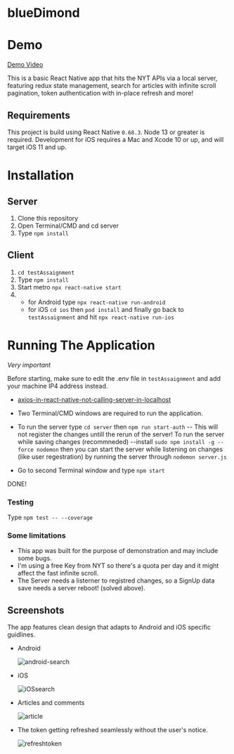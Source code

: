 # blueDimond

# Demo

[Demo Video](https://user-images.githubusercontent.com/37613252/194440644-c41c23c4-f84d-419e-bcca-6797fb8fd98d.mp4)

This is a basic React Native app that hits the NYT APIs via a local server, featuring redux state management, search for articles with infinite scroll pagination, token authentication with in-place refresh and more!

## Requirements

This project is build using React Native `0.68.3`.
Node 13 or greater is required. Development for iOS requires a Mac and Xcode 10 or up, and will target iOS 11 and up.

# Installation

## Server

1. Clone this repository
2. Open Terminal/CMD and cd server
3. Type `npm install`

## Client

1. `cd testAssaignment`
2. Type `npm install`
3. Start metro `npx react-native start`
4. - for Android type `npx react-native run-android`
   - for iOS `cd ios` then `pod install` and finally go back to `testAssaignment` and hit `npx react-native run-ios`

# Running The Application

_Very important_

Before starting, make sure to edit the .env file in `testAssaignment` and add your machine IP4 address instead.

- [axios-in-react-native-not-calling-server-in-localhost](https://stackoverflow.com/questions/42189301/axios-in-react-native-not-calling-server-in-localhost)

- Two Terminal/CMD windows are required to run the application.
- To run the server type `cd server` then `npm run start-auth` -- This will not register the changes untill the rerun of the server!
  To run the server while saving changes (recommneded)
  --install `sudo npm install -g --force nodemon`
  then you can start the server while listening on changes (like user regestration) by running the server through `nodemon server.js`
- Go to second Terminal window and type `npm start`

DONE!

### Testing

Type `npm test -- --coverage`

### Some limitations

- This app was built for the purpose of demonstration and may include some bugs.
- I'm using a free Key from NYT so there's a quota per day and it might affect the fast infinite scroll.
- The Server needs a listerner to registred changes, so a SignUp data save needs a server reboot! (solved above).

## Screenshots

The app features clean design that adapts to Android and iOS specific guidlines.

- Android

  ![android-search](https://user-images.githubusercontent.com/37613252/194562232-231476b1-8b89-4a76-8875-a6436c6bb82d.jpeg)
- iOS

  ![iOSsearch](https://user-images.githubusercontent.com/37613252/194562182-b3adab9f-3f97-4664-9fab-9b3edc2c685d.png)
- Articles and comments

  ![article](https://user-images.githubusercontent.com/37613252/194562277-a4bb669f-0b12-47a3-9b09-f0f300739d43.jpeg)
- The token getting refreshed seamlessly without the user's notice.

  ![refreshtoken](https://user-images.githubusercontent.com/37613252/194562467-4852dc05-650e-4810-9a78-14d247273073.png)
